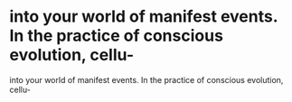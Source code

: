 # into your world of manifest events. In the practice of conscious evolution, cellu-

into your world of manifest events. In the practice of conscious evolution, cellu-